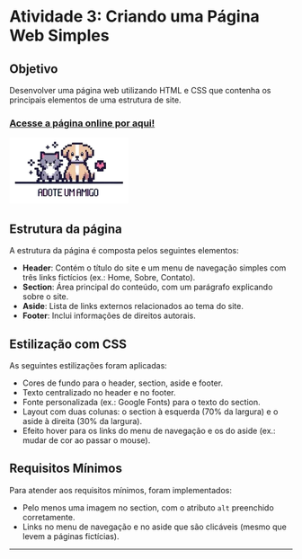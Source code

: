 # Atividade 3: Criando uma Página Web Simples

## Objetivo
Desenvolver uma página web utilizando HTML e CSS que contenha os principais elementos de uma estrutura de site.

### [Acesse a página online por aqui!](https://adoteumamigo.vercel.app/)

![Logo do Site](./assets/website-logo.png)

## Estrutura da página

A estrutura da página é composta pelos seguintes elementos:

- **Header**: Contém o título do site e um menu de navegação simples com três links fictícios (ex.: Home, Sobre, Contato).
- **Section**: Área principal do conteúdo, com um parágrafo explicando sobre o site.
- **Aside**: Lista de links externos relacionados ao tema do site.
- **Footer**: Inclui informações de direitos autorais.

## Estilização com CSS

As seguintes estilizações foram aplicadas:

- Cores de fundo para o header, section, aside e footer.
- Texto centralizado no header e no footer.
- Fonte personalizada (ex.: Google Fonts) para o texto do section.
- Layout com duas colunas: o section à esquerda (70% da largura) e o aside à direita (30% da largura).
- Efeito hover para os links do menu de navegação e os do aside (ex.: mudar de cor ao passar o mouse).

## Requisitos Mínimos

Para atender aos requisitos mínimos, foram implementados:

- Pelo menos uma imagem no section, com o atributo `alt` preenchido corretamente.
- Links no menu de navegação e no aside que são clicáveis (mesmo que levem a páginas fictícias).

---